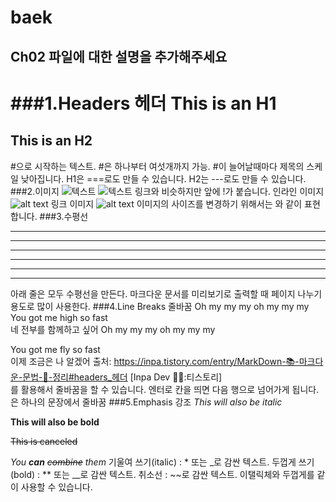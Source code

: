 # baek
## Ch02 파일에 대한 설명을 추가해주세요
###1.Headers 헤더
This is an H1
===
This is an H2
---
#으로 시작하는 텍스트.
#은 하나부터 여섯개까지 가능.
#이 늘어날때마다 제목의 스케일 낮아집니다.
H1은 ===로도 만들 수 있습니다.
H2는 ---로도 만들 수 있습니다.
###2.이미지
![텍스트](이미지파일경로.jpg)
![텍스트](이미지파일URL)
링크와 비슷하지만 앞에 !가 붙습니다.
인라인 이미지 ![alt text](/test.png)
링크 이미지 ![alt text](image_URL)
이미지의 사이즈를 변경하기 위해서는 <img width="OOOpx" height="OOOpx"></img>와 같이 표현합니다.
###3.수평선 <hr/>
* * *
***
*****
- - -
-------------------
아래 줄은 모두 수평선을 만든다. 마크다운 문서를 미리보기로 출력할 때 페이지 나누기 용도로 많이 사용한다.
###4.Line Breaks 줄바꿈
Oh my my my oh my my my
You got me high so fast <br>
네 전부를 함께하고 싶어
Oh my my my oh my my my

You got me fly so fast <br>
이제 조금은 나 알겠어
출처: https://inpa.tistory.com/entry/MarkDown-📚-마크다운-문법-💯-정리#headers_헤더 [Inpa Dev 👨‍💻:티스토리]
<br>를 활용해서 줄바꿈을 할 수 있습니다.
엔터로 칸을 띄면 다음 행으로 넘어가게 됩니다. <br>은 하나의 문장에서 줄바꿈
###5.Emphasis 강조
_This will also be italic_

**This will also be bold**

~~This is canceled~~

_You **can** ~~combine~~ them_
기울여 쓰기(italic) : * 또는 _로 감싼 텍스트.
두껍게 쓰기(bold) : ** 또는 __로 감싼 텍스트.
취소선 : ~~로 감싼 텍스트.
이탤릭체와 두껍게를 같이 사용할 수 있습니다.
